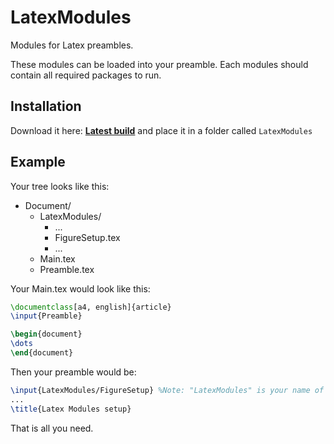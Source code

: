 LatexModules
============

Modules for Latex preambles.

These modules can be loaded into your preamble.
Each modules should contain all required packages to run.

Installation
------------
Download it here: [**Latest build**](https://github.com/Limro/LatexModules/releases/latest) and place it in a folder called ```LatexModules```


Example
-------
Your tree looks like this:

+ Document/
	+ LatexModules/
		- ...
		- FigureSetup.tex
		- ...
	- Main.tex
	- Preamble.tex

Your Main.tex would look like this:

```latex
\documentclass[a4, english]{article}
\input{Preamble}

\begin{document}
\dots
\end{document}
```

Then your preamble would be:

```latex
\input{LatexModules/FigureSetup} %Note: "LatexModules" is your name of the directory
...
\title{Latex Modules setup}
```

That is all you need.
